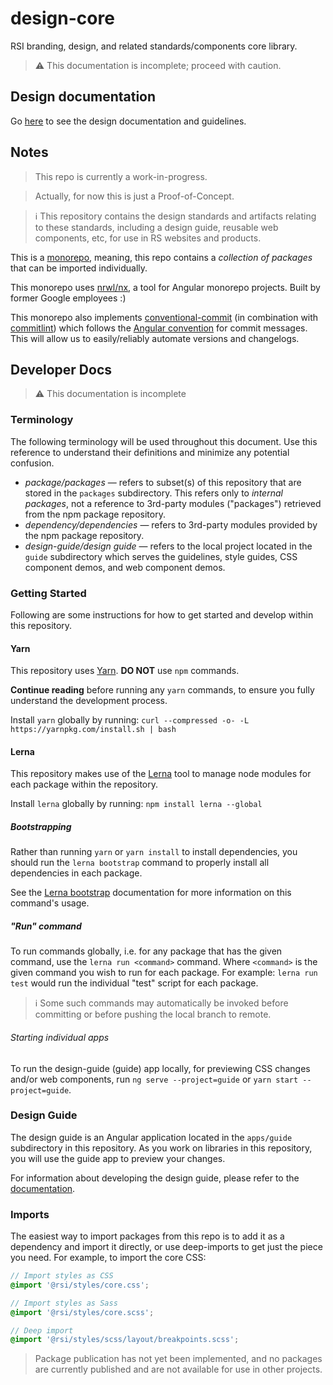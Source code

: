 # design-core

RSI branding, design, and related standards/components core library.

> ⚠️ This documentation is incomplete; proceed with caution.

## Design documentation

Go [here](docs/README.md) to see the design documentation and guidelines.

## Notes

> This repo is currently a work-in-progress.

> Actually, for now this is just a Proof-of-Concept.

> ℹ This repository contains the design standards and artifacts relating to these standards, including a design guide, reusable web components, etc, for use in RS websites and products.

This is a [monorepo](https://medium.com/@maoberlehner/monorepos-in-the-wild-33c6eb246cb9), meaning, this repo contains a *collection of packages* that can be imported individually.

This monorepo uses [nrwl/nx](https://nrwl.io/nx), a tool for Angular monorepo projects. Built by former Google employees :)

This monorepo also implements [conventional-commit](https://www.conventionalcommits.org) (in combination with [commitlint](https://marionebl.github.io/commitlint)) which follows the
[Angular convention](https://github.com/angular/angular/blob/22b96b9/CONTRIBUTING.md#-commit-message-guidelines) for commit messages. This will allow us to easily/reliably
automate versions and changelogs.

## **Developer Docs**

> ⚠️ This documentation is incomplete

### Terminology

The following terminology will be used throughout this document. Use this reference to understand their definitions and minimize any potential confusion.

* *package/packages* — refers to subset(s) of this repository that are stored in the `packages` subdirectory. This refers only to *internal packages*, not a reference to 3rd-party modules ("packages") retrieved from the npm package repository.
* *dependency/dependencies* — refers to 3rd-party modules provided by the npm package repository.
* *design-guide/design guide* — refers to the local project located in the `guide` subdirectory which serves the guidelines, style guides, CSS component demos, and web component demos.

### Getting Started

Following are some instructions for how to get started and develop within this repository.

#### Yarn

This repository uses [Yarn](). **DO NOT** use `npm` commands.

**Continue reading** before running any `yarn` commands, to ensure you fully understand the development process.

Install `yarn` globally by running: `curl --compressed -o- -L https://yarnpkg.com/install.sh | bash`

#### Lerna

This repository makes use of the [Lerna](https://lernajs.io) tool to manage node modules for each package within the repository.

Install `lerna` globally by running: `npm install lerna --global`

##### Bootstrapping

Rather than running `yarn` or `yarn install` to install dependencies, you should run the `lerna bootstrap` command to properly install all dependencies in each package.

See the [Lerna bootstrap](https://lernajs.io/#command-bootstrap) documentation for more information on this command's usage.

##### "Run" command

To run commands globally, i.e. for any package that has the given command, use the `lerna run <command>` command. Where `<command>` is the given command you wish to run for each package. For example: `lerna run test` would run the individual "test" script for each package.

> ℹ Some such commands may automatically be invoked before committing or before pushing the local branch to remote.

###### Starting individual apps

To run the design-guide (guide) app locally, for previewing CSS changes and/or web components, run `ng serve --project=guide` or `yarn start --project=guide`.

### Design Guide

The design guide is an Angular application located in the `apps/guide` subdirectory in this repository. As you work on libraries in this repository, you will use the guide app to preview your changes.

For information about developing the design guide, please refer to the [documentation](apps/guide/README.md).

### Imports

The easiest way to import packages from this repo is to add it as a dependency and import it directly, or use deep-imports to get just the piece you need. For example, to import the core CSS:

```scss
// Import styles as CSS
@import '@rsi/styles/core.css';

// Import styles as Sass
@import '@rsi/styles/core.scss';

// Deep import
@import '@rsi/styles/scss/layout/breakpoints.scss';
```

> Package publication has not yet been implemented, and no packages are currently published and are not available for use in other projects.
